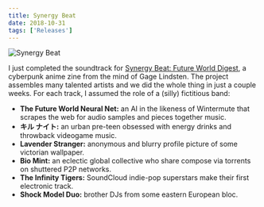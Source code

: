 ```yaml
---
title: Synergy Beat
date: 2018-10-31
tags: ['Releases']
---
```


![Synergy Beat](/rm_ation/images/synergy-beat.jpg)

I just completed the soundtrack for [Synergy Beat: Future World Digest](https://synergybeat.club/), a cyberpunk anime zine from the mind of Gage Lindsten. The project assembles many talented artists and we did the whole thing in just a couple weeks. For each track, I assumed the role of a (silly) fictitious band:

- **The Future World Neural Net:** an AI in the likeness of Wintermute that scrapes the web for audio samples and pieces together music.
- **キル ナイト:** an urban pre-teen obsessed with energy drinks and throwback videogame music.
- **Lavender Stranger:** anonymous and blurry profile picture of some victorian wallpaper.
- **Bio Mint:** an eclectic global collective who share compose via torrents on shuttered P2P networks.
- **The Infinity Tigers:** SoundCloud indie-pop superstars make their first electronic track.
- **Shock Model Duo:** brother DJs from some eastern European bloc.
